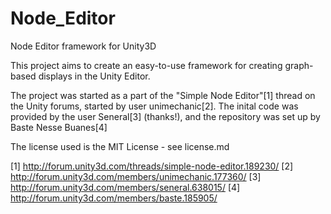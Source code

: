 # Node_Editor
Node Editor framework for Unity3D

This project aims to create an easy-to-use framework for creating graph-based displays in the Unity Editor.

The project was started as a part of  the "Simple Node Editor"[1] thread on the Unity forums, started by user unimechanic[2].
The inital code was provided by the user Seneral[3] (thanks!), and the repository was set up by Baste Nesse Buanes[4]

The license used is the MIT License - see license.md


[1] http://forum.unity3d.com/threads/simple-node-editor.189230/ 
[2] http://forum.unity3d.com/members/unimechanic.177360/ 
[3] http://forum.unity3d.com/members/seneral.638015/ 
[4] http://forum.unity3d.com/members/baste.185905/ 